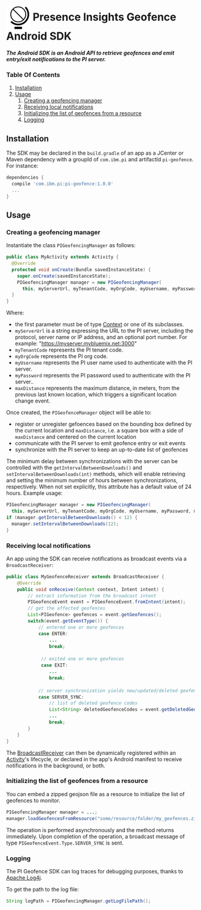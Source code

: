 # <img style="vertical-align: middle" src="src/main/res/mipmap-mdpi/world_globe.png"/> Presence Insights Geofence Android SDK

***The Android SDK is an Android API to retrieve geofences and emit entry/exit notifications to the PI server.***

### Table Of Contents

1. [Installation](#installation)
2. [Usage](#usage)
    1. [Creating a geofencing manager](#creating-a-geofencing-manager)
    2. [Receiving local notifications](#receiving-local-notifications)
    3. [Initializing the list of geofences from a resource](#initializing-the-list-of-geofences-from-a-resource)
    4. [Logging](#logging)

## Installation

The SDK may be declared in the `build.gradle` of an app as a JCenter or Maven dependency with a groupId of `com.ibm.pi` and artifactId `pi-geofence`. For instance:

```groovy
dependencies {
  compile 'com.ibm.pi:pi-geofence:1.0.0'
  ...
}
```

## Usage

### Creating a geofencing manager

Instantiate the class `PIGeofencingManager` as follows:

```java
public class MyActivity extends Activity {
  @Override
  protected void onCreate(Bundle savedInstanceState) {
    super.onCreate(savedInstanceState);
    PIGeofencingManager manager = new PIGeofencingManager(
      this, myServerUrl, myTenantCode, myOrgCode, myUsername, myPassword, maxDistance);
  }
}
```

Where:
* the first parameter must be of type [Context](http://developer.android.com/reference/android/content/Context.html) or one of its subclasses.
* `myServerUrl` is a string expressing the URL to the PI server, including the protocol, server name or IP address, and an optional port number. For example: "https://myserver.mybluemix.net:3000"
* `myTenantCode` represents the PI tenant code.
* `myOrgCode` represents the PI org code.
* `myUsername` represents the PI user name used to authenticate with the PI server.
* `myPassword` represents the PI password used to authenticate with the PI server..
* `maxDistance` represents the maximum distance, in meters, from the previous last known location, which triggers a significant location change event.

Once created, the `PIGeofenceManager` object will be able to:
* register or unregister gefoences based on the bounding box defined by the current location and `maxDistance`, i.e. a square box with a side of `maxDistance` and centered on the current location
* communicate with the PI server to emit geofence entry or exit events
* synchronize with the PI server to keep an up-to-date list of geofences

The minimum delay between synchronizations with the server can be controlled with the `getIntervalBetweenDownloads()` and `setIntervalBetweenDownloads(int)` methods,
which will enable retrieving and setting the minimum number of hours between synchronizations, respectively. When not set explicitly, this attribute has a default value of 24 hours. Example usage:

```java
PIGeofencingManager manager = new PIGeofencingManager(
  this, myServerUrl, myTenantCode, myOrgCode, myUsername, myPassword, maxDistance);
if (manager.getIntervalBetweenDownloads() < 12) {
  manager.setIntervalBetweenDownloads(12);
}
```


### Receiving local notifications

An app using the SDK can receive notifications as broadcast events via a `BroadcastReceiver`:

```java
public class MyGeofenceReceiver extends BroadcastReceiver {
    @Override
    public void onReceive(Context context, Intent intent) {
        // extract information from the broadcast intent
        PIGeofenceEvent event = PIGeofenceEvent.fromIntent(intent);
        // get the affected geofences
        List<PIGeofence> geofences = event.getGeofences();
        switch(event.getEventType()) {
            // entered one or more geofences
            case ENTER:
                ...
                break;

             // exited one or more geofences
             case EXIT:
                ...
                break;

            // server synchronization yields new/updated/deleted geofences
            case SERVER_SYNC:
                // list of deleted geofence codes
                List<String> deletedGeofenceCodes = event.getDeletedGeofenceCodes();
                ...
                break;
        }
    }
}
```

The [BroadcastReceiver](http://developer.android.com/reference/android/content/BroadcastReceiver.html) can then be dynamically registered within an [Activity](http://developer.android.com/reference/android/app/Activity.html)'s lifecycle,
or declared in the app's Android manifest to receive notifications in the background, or both.

### Initializing the list of geofences from a resource

You can embed a zipped geojson file as a resource to initialize the list of geofences to monitor.

```java
PIGeofencingManager manager = ...;
manager.loadGeofencesFromResource("some/resource/folder/my_geofences.zip");
```

The operation is performed asynchronously and the method returns immediately. Upon completion of the operation, a broadcast message of type `PIGeofenceEvent.Type.SERVER_SYNC` is sent.

### Logging

The PI Geofence SDK can log traces for debugging purposes, thanks to [Apache Log4j](http://logging.apache.org/log4j/1.2/).

To get the path to the log file:

```java
String logPath = PIGeofencingManager.getLogFilePath();
```
